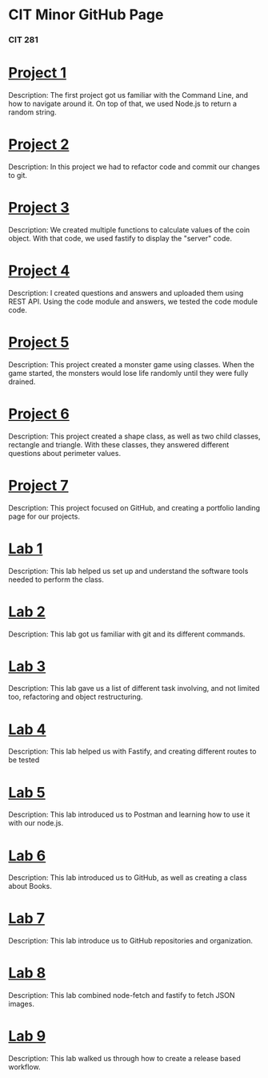 # CIT Minor GitHub Page
### CIT 281

# [Project 1](https://uo-cit-bradyr57.github.io/cit281-p1)
Description:
The first project got us familiar with the Command Line, and how to navigate around it. On top of that, we used Node.js to return a random string. 
# [Project 2](https://uo-cit-bradyr57.github.io/cit281-p2/)
Description:
In this project we had to refactor code and commit our changes to git. 
# [Project 3](https://uo-cit-bradyr57.github.io/cit281-p3/)
Description:
We created multiple functions to calculate values of the coin object. With that code, we used fastify to display the "server" code.
# [Project 4](https://uo-cit-bradyr57.github.io/cit281-p4/)
Description:
I created questions and answers and uploaded them using REST API. Using the code module and answers, we tested the code module code. 
# [Project 5](https://uo-cit-bradyr57.github.io/cit281-p5/)
Description:
This project created a monster game using classes. When the game started, the monsters would lose life randomly until they were fully drained. 
# [Project 6](https://uo-cit-bradyr57.github.io/cit281-p6/)
Description:
This project created a shape class, as well as two child classes, rectangle and triangle. With these classes, they answered different questions about perimeter values. 
# [Project 7](https://uo-cit-bradyr57.github.io/cit281-p7/)
Description:
This project focused on GitHub, and creating a portfolio landing page for our projects.

# [Lab 1](https://uo-cit-bradyr57.github.io/cit281-lab1/)
Description:
This lab helped us set up and understand the software tools needed to perform the class. 
# [Lab 2](https://uo-cit-bradyr57.github.io/cit281-lab2/)
Description:
This lab got us familiar with git and its different commands. 
# [Lab 3](https://uo-cit-bradyr57.github.io/cit281-lab3/)
Description:
This lab gave us a list of different task involving, and not limited too, refactoring and object restructuring. 
# [Lab 4](https://uo-cit-bradyr57.github.io/cit281-lab4/)
Description:
This lab helped us with Fastify, and creating different routes to be tested
# [Lab 5](https://uo-cit-bradyr57.github.io/cit281-lab5/)
Description:
This lab introduced us to Postman and learning how to use it with our node.js.
# [Lab 6](https://uo-cit-bradyr57.github.io/cit281-lab6/)
Description:
This lab introduced us to GitHub, as well as creating a class about Books.
# [Lab 7](https://uo-cit-bradyr57.github.io/cit281-lab7/)
Description:
This lab introduce us to GitHub repositories and organization.
# [Lab 8](https://uo-cit-bradyr57.github.io/cit281-lab8/)
Description:
This lab combined node-fetch and fastify to fetch JSON images. 
# [Lab 9](https://uo-cit-bradyr57.github.io/cit281-lab9/)
Description:
This lab walked us through how to create a release based workflow.
